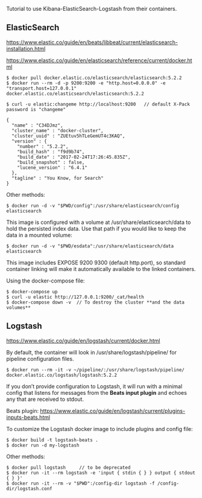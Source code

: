 Tutorial to use Kibana-ElasticSearch-Logstash from their containers.


## ElasticSearch

https://www.elastic.co/guide/en/beats/libbeat/current/elasticsearch-installation.html

https://www.elastic.co/guide/en/elasticsearch/reference/current/docker.html


    $ docker pull docker.elastic.co/elasticsearch/elasticsearch:5.2.2
    $ docker run --rm -d -p 9200:9200 -e "http.host=0.0.0.0" -e "transport.host=127.0.0.1" docker.elastic.co/elasticsearch/elasticsearch:5.2.2

    $ curl -u elastic:changeme http://localhost:9200   // default X-Pack password is "changeme"

    {
      "name" : "C34DJmz",
      "cluster_name" : "docker-cluster",
      "cluster_uuid" : "ZUEtuv5hTLeGemUT4c3KAQ",
      "version" : {
        "number" : "5.2.2",
        "build_hash" : "f9d9b74",
        "build_date" : "2017-02-24T17:26:45.835Z",
        "build_snapshot" : false,
        "lucene_version" : "6.4.1"
      },
      "tagline" : "You Know, for Search"
    }

Other methods:

    $ docker run -d -v "$PWD/config":/usr/share/elasticsearch/config elasticsearch
This image is configured with a volume at /usr/share/elasticsearch/data to hold the persisted index data. Use that path if you would like to keep the data in a mounted volume:

    $ docker run -d -v "$PWD/esdata":/usr/share/elasticsearch/data elasticsearch
This image includes EXPOSE 9200 9300 (default http.port), so standard container linking will make it automatically available to the linked containers.

Using the docker-compose file:

    $ docker-compose up
    $ curl -u elastic http://127.0.0.1:9200/_cat/health
    $ docker-compose down -v  // To destroy the cluster **and the data volumes**



## Logstash

https://www.elastic.co/guide/en/logstash/current/docker.html

By default, the container will look in /usr/share/logstash/pipeline/ for pipeline configuration files.

    $ docker run --rm -it -v ~/pipeline/:/usr/share/logstash/pipeline/ docker.elastic.co/logstash/logstash:5.2.2

If you don’t provide configuration to Logstash, it will run with a minimal config that listens for messages from the **Beats input plugin** and echoes any that are received to stdout.


Beats plugin: https://www.elastic.co/guide/en/logstash/current/plugins-inputs-beats.html

To customize the Logstash docker image to include plugins and config file:



    $ docker build -t logstash-beats .
    $ docker run -d my-logstash


Other methods:

    $ docker pull logstash     // to be deprecated
    $ docker run -it --rm logstash -e 'input { stdin { } } output { stdout { } }'
    $ docker run -it --rm -v "$PWD":/config-dir logstash -f /config-dir/logstash.conf

